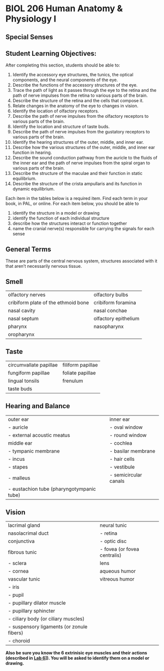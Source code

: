 <p style='text-align: center;'> <h1>BIOL 206 Human Anatomy & Physiology I </h1> </p>
<p style='text-align: center;'> <h2> Special Senses</h2> </p>

## Student Learning Objectives:

After completing this section, students should be able to:

1. Identify the accessory eye structures, the tunics, the optical components, and the neural components of the eye.
2. Describe the functions of the accessory structures of the eye.
3. Trace the path of light as it passes through the eye to the retina and the path of nerve impulses from the retina to various parts of the brain.
4. Describe the structure of the retina and the cells that compose it.
5. Relate changes in the anatomy of the eye to changes in vision.
6. Identify the location of olfactory receptors.
7. Describe the path of nerve impulses from the olfactory receptors to various parts of the brain.
8. Identify the location and structure of taste buds.
9. Describe the path of nerve impulses from the gustatory receptors to various parts of the brain.
10. Identify the hearing structures of the outer, middle, and inner ear.
11. Describe how the various structures of the outer, middle, and inner ear function in hearing.
12. Describe the sound conduction pathway from the auricle to the fluids of the inner ear and the path of nerve impulses from the spiral organ to various parts of the brain.
13. Describe the structure of the maculae and their function in static equilibrium.
14. Describe the structure of the crista ampullaris and its function in dynamic equilibrium.


Each item in the tables below is a required item. Find each term in your book, in PAL, or online. For each item below, you should be able to 

1. identify the structure in a model or drawing
2. identify the function of each individual structure
3. describe how the structures interact or function together
4. name the cranial nerve(s) responsible for carrying the signals for each sense

## General Terms
These are parts of the central nervous system, structures associated with it that aren’t necessarily nervous tissue.

## Smell

| |  |
|--------------------------|-------------|
| olfactory nerves         | olfactory bulbs          |
| cribiform plate of the ethmoid bone | cribiform foramina        |
| nasal cavity             | nasal conchae            |
| nasal septum             | olfactory epithelium     |
| pharynx                  | nasopharynx              |
| oropharynx               |                          |

## Taste

| |  |
|--------------------------|-------------|
|circumvallate papillae|filiform papillae|
|fungiform papillae|foliate papillae|
|lingual tonsils|frenulum|
|taste buds||

## Hearing and Balance

| |  |
|--------------------------|-------------|
|outer ear | inner ear |
| - auricle |  - oval window |
| - external acoustic meatus|  - round window |
|middle ear|  - cochlea |
| - tympanic membrane |  - basilar membrane |
| - incus |  - hair cells |
| - stapes | - vestibule |
| - malleus | - semicircular canals |
| - eustachion tube (pharyngotympanic tube) |  |


## Vision

| |  |
|--------------------------|-------------|
| lacrimal gland           | neural tunic |
| nasolacrimal duct        |   - retina |
| conjunctiva              |   - optic disc |
| fibrous tunic             |   - fovea (or fovea centralis) |
|  - sclera                | lens |
|  - cornea                | aqueous humor                  |
| vascular tunic           | vitreous humor             |
|  - iris                  |                    |
|  - pupil                 |  |
|  - pupillary dilator muscle |             |
|  - pupillary sphincter           |                          |
|  - ciliary body (or ciliary muscles) |  |
|  - suspensory ligaments (or zonule fibers) |  |
|  - choroid |  |

**Also be sure you know the 6 extrinisic eye muscles and their actions (described in [Lab 6](lab_6.md#muscles-that-move-the-eye)]). You will be asked to identify them on a model or drawing.**